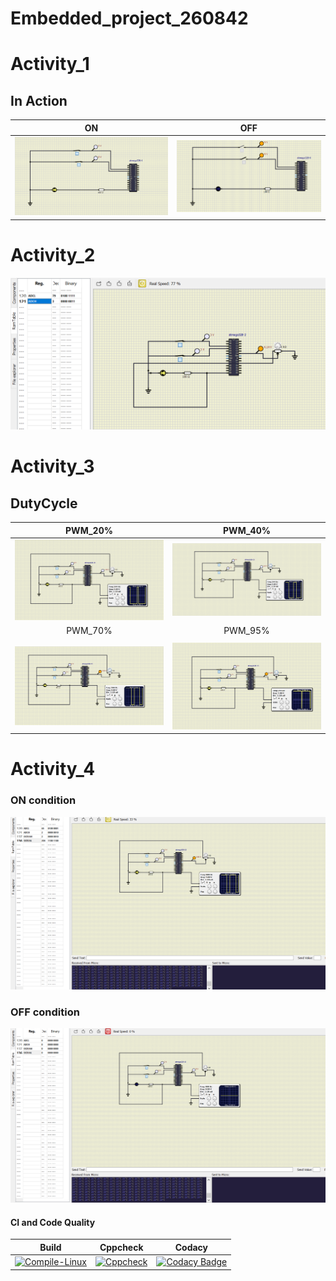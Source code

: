 # Embedded_project_260842

# Activity_1
 ## In Action

|ON|OFF|
|:--:|:--:|
|![ON](simulation/LED_ON.png)|![OFF](simulation/LED_OFF.png)|

# Activity_2
 ![ADC](https://github.com/Sowmika26/Embedded_project_260842/blob/main/simulation/ADC.png)

# Activity_3
## DutyCycle

|PWM_20%|PWM_40%|
|:--:|:--:|
|![PWM_20%_Dutycycle](https://github.com/Sowmika26/Embedded_project_260842/blob/main/simulation/PWM_20%25_Dutycycle.png)|![PWM_40%_Dutycycle](https://github.com/Sowmika26/Embedded_project_260842/blob/main/simulation/PWM_40%25_Dutycycle.png)
|PWM_70%|PWM_95%|
|   |   |
![PWM_70%_Dutycycle](https://github.com/Sowmika26/Embedded_project_260842/blob/main/simulation/PWM_70%25_Dutycycle.png)|![PWM_95%_Dutycycle](https://github.com/Sowmika26/Embedded_project_260842/blob/main/simulation/PWM_95%25_Dutycycle.png)

# Activity_4

### ON condition
![activity4ON](https://github.com/Sowmika26/Embedded_project_260842/blob/main/simulation/act4.1.png)

### OFF condition

![activity4OFF](https://github.com/Sowmika26/Embedded_project_260842/blob/main/simulation/act4.png)


#### CI and Code Quality

|Build|Cppcheck|Codacy|
|:--:|:--:|:--:|
|[![Compile-Linux](https://github.com/Sowmika26/Embedded_project_260842/actions/workflows/compile.yml/badge.svg)](https://github.com/Sowmika26/Embedded_project_260842/actions/workflows/compile.yml)|[![Cppcheck](https://github.com/Sowmika26/Embedded_project_260842/actions/workflows/CodeQuality.yml/badge.svg)](https://github.com/Sowmika26/Embedded_project_260842/actions/workflows/CodeQuality.yml)|[![Codacy Badge](https://app.codacy.com/project/badge/Grade/254dbfd046374361be1eac45f2db66c0)](https://www.codacy.com/gh/Sowmika26/Embedded_project_260842/dashboard?utm_source=github.com&amp;utm_medium=referral&amp;utm_content=Sowmika26/Embedded_project_260842&amp;utm_campaign=Badge_Grade)|

